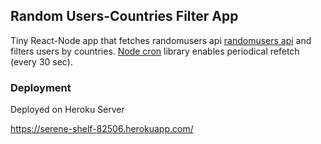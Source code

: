 ## Random Users-Countries Filter App

Tiny React-Node app that fetches randomusers api
[randomusers api](https://randomuser.me/api)
and filters users by countries. [Node cron](https://github.com/node-cron/node-cron) library enables periodical refetch (every 30 sec).

### Deployment

Deployed on Heroku Server

https://serene-shelf-82506.herokuapp.com/
